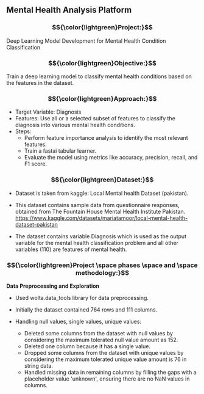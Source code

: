 ## Mental Health Analysis Platform

### $${\color{lightgreen}Project:}$$
Deep Learning Model Development for Mental Health Condition Classification

### $${\color{lightgreen}Objective:}$$
Train a deep learning model to classify mental health conditions based on the features in the dataset.

### $${\color{lightgreen}Approach:}$$
- Target Variable: Diagnosis
- Features: Use all or a selected subset of features to classify the diagnosis into various mental health conditions.
- Steps:
    - Perform feature importance analysis to identify the most relevant features.
    - Train a fastai tabular learner.
    - Evaluate the model using metrics like accuracy, precision, recall, and F1 score.

### $${\color{lightgreen}Dataset:}$$
- Dataset is taken from kaggle: Local Mental health Dataset (pakistan).
- This dataset contains sample data from questionnaire responses, obtained from The Fountain House Mental Health Institute Pakistan.
https://www.kaggle.com/datasets/mariatamoor/local-mental-health-dataset-pakistan

- The dataset contains variable Diagnosis which is used as the output variable for the mental health classification problem and all other variables (110) are features of mental health.

### $${\color{lightgreen}Project \space phases \space and \space methodology:}$$

**Data Preprocessing and Exploration**

- Used wolta.data_tools library for data preprocessing.
- Initially the dataset contained 764 rows and 111 columns.

- Handling null values, single values, unique values:
    - Deleted some columns from the dataset with null values by considering the maximum tolerated null value amount as 152.
    - Deleted one column because it has a single value.
    - Dropped some columns from the dataset with unique values by considering the maximum tolerated unique value amount is 76 in string data.
    - Handled missing data in remaining columns by filling the gaps with a placeholder value 'unknown', ensuring there are no NaN values in columns.
